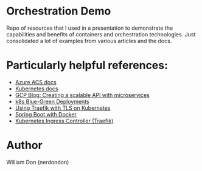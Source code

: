# Orchestration Demo

Repo of resources that I used in a presentation to demonstrate the capabilities 
and benefits of containers and orchestration technologies. Just consolidated a lot of examples 
from various articles and the docs.

# Particularly helpful references:
- [Azure ACS docs](https://docs.microsoft.com/en-us/azure/container-service/container-service-kubernetes-walkthrough)
- [Kubernetes docs](https://kubernetes.io/docs/)
- [GCP Blog: Creating a scalable API with microservices](https://cloudplatform.googleblog.com/2016/06/creating-a-scalable-API-with-microservices.html?utm_source=microserviceweekly.com&utm_medium=email&m=1)
- [k8s Blue-Green Deployments](https://github.com/thesandlord/container-orchestration-comparisons/tree/master/blue-green-deployment/kubernetes)
- [Using Traefik with TLS on Kubernetes](https://medium.com/@patrickeasters/using-traefik-with-tls-on-kubernetes-cb67fb43a948#.13v2rwrxu)
- [Spring Boot with Docker](https://spring.io/guides/gs/spring-boot-docker/)
- [Kubernetes Ingress Controller (Traefik)](https://docs.traefik.io/user-guide/kubernetes/)

# Author
William Don (nerdondon)